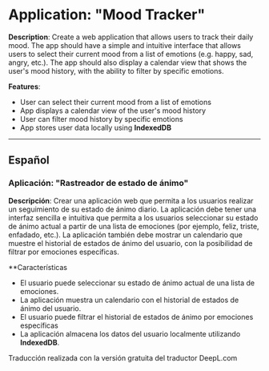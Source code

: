 # Application: "Mood Tracker"

**Description**: Create a web application that allows users to track their daily mood. The app should have a simple and intuitive interface that allows users to select their current mood from a list of emotions (e.g. happy, sad, angry, etc.). The app should also display a calendar view that shows the user's mood history, with the ability to filter by specific emotions.

**Features**:
- User can select their current mood from a list of emotions
- App displays a calendar view of the user's mood history
- User can filter mood history by specific emotions
- App stores user data locally using **IndexedDB**

------

## Español
### Aplicación: "Rastreador de estado de ánimo"

**Descripción**: Crear una aplicación web que permita a los usuarios realizar un seguimiento de su estado de ánimo diario. La aplicación debe tener una interfaz sencilla e intuitiva que permita a los usuarios seleccionar su estado de ánimo actual a partir de una lista de emociones (por ejemplo, feliz, triste, enfadado, etc.). La aplicación también debe mostrar un calendario que muestre el historial de estados de ánimo del usuario, con la posibilidad de filtrar por emociones específicas.

**Características
- El usuario puede seleccionar su estado de ánimo actual de una lista de emociones.
- La aplicación muestra un calendario con el historial de estados de ánimo del usuario.
- El usuario puede filtrar el historial de estados de ánimo por emociones específicas
- La aplicación almacena los datos del usuario localmente utilizando **IndexedDB**.

Traducción realizada con la versión gratuita del traductor DeepL.com
